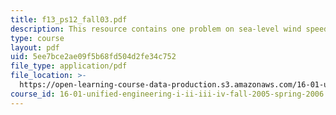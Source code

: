 ```yaml
---
title: f13_ps12_fall03.pdf
description: This resource contains one problem on sea-level wind speed.
type: course
layout: pdf
uid: 5ee7bce2ae09f5b68fd504d2fe34c752
file_type: application/pdf
file_location: >-
  https://open-learning-course-data-production.s3.amazonaws.com/16-01-unified-engineering-i-ii-iii-iv-fall-2005-spring-2006/5ee7bce2ae09f5b68fd504d2fe34c752_f13_ps12_fall03.pdf
course_id: 16-01-unified-engineering-i-ii-iii-iv-fall-2005-spring-2006
---
```


